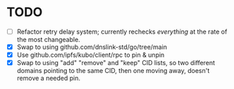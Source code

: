 # TODO

- [ ] Refactor retry delay system; currently rechecks *everything* at the rate of the most changeable.
- [x] Swap to using github.com/dnslink-std/go/tree/main
- [x] Use github.com/ipfs/kubo/client/rpc to pin & unpin
- [x] Swap to using "add" "remove" and "keep" CID lists, so two different domains pointing to the same CID, then one moving away, doesn't remove a needed pin.

